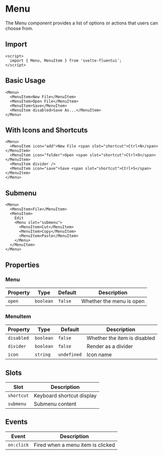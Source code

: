 # Menu

The Menu component provides a list of options or actions that users can choose from.

## Import

```svelte
<script>
  import { Menu, MenuItem } from 'svelte-fluentui';
</script>
```

## Basic Usage

```svelte
<Menu>
  <MenuItem>New File</MenuItem>
  <MenuItem>Open File</MenuItem>
  <MenuItem>Save</MenuItem>
  <MenuItem disabled>Save As...</MenuItem>
</Menu>
```

## With Icons and Shortcuts

```svelte
<Menu>
  <MenuItem icon="add">New File <span slot="shortcut">Ctrl+N</span></MenuItem>
  <MenuItem icon="folder">Open <span slot="shortcut">Ctrl+O</span></MenuItem>
  <MenuItem divider />
  <MenuItem icon="save">Save <span slot="shortcut">Ctrl+S</span></MenuItem>
</Menu>
```

## Submenu

```svelte
<Menu>
  <MenuItem>File</MenuItem>
  <MenuItem>
    Edit
    <Menu slot="submenu">
      <MenuItem>Cut</MenuItem>
      <MenuItem>Copy</MenuItem>
      <MenuItem>Paste</MenuItem>
    </Menu>
  </MenuItem>
</Menu>
```

## Properties

### Menu

| Property | Type | Default | Description |
|----------|------|---------|-------------|
| `open` | `boolean` | `false` | Whether the menu is open |

### MenuItem

| Property | Type | Default | Description |
|----------|------|---------|-------------|
| `disabled` | `boolean` | `false` | Whether the item is disabled |
| `divider` | `boolean` | `false` | Render as a divider |
| `icon` | `string` | `undefined` | Icon name |

## Slots

| Slot | Description |
|------|-------------|
| `shortcut` | Keyboard shortcut display |
| `submenu` | Submenu content |

## Events

| Event | Description |
|-------|-------------|
| `on:click` | Fired when a menu item is clicked |